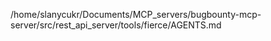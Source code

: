 /home/slanycukr/Documents/MCP_servers/bugbounty-mcp-server/src/rest_api_server/tools/fierce/AGENTS.md